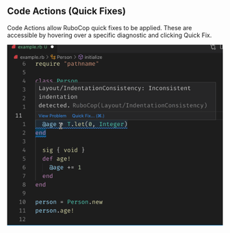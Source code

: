 ## Code Actions (Quick Fixes)

Code Actions allow RuboCop quick fixes to be applied.
These are accessible by hovering over a specific diagnostic and clicking Quick Fix.

![Code Actions](ruby-lsp-misc/code_actions.gif)
